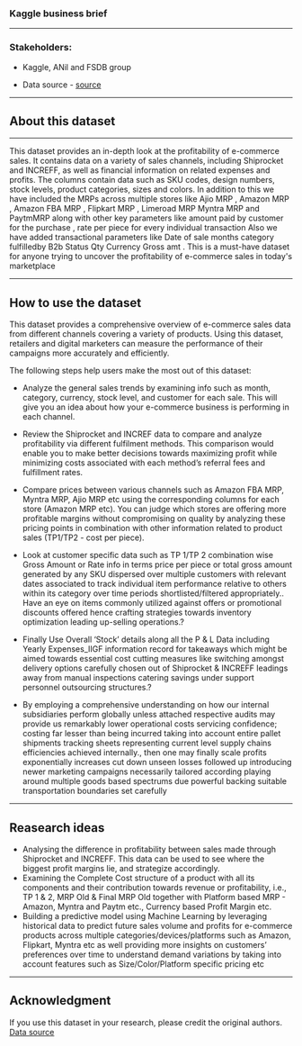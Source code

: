 ### Kaggle business brief
---

### Stakeholders: 
* Kaggle, ANil and FSDB group

* Data source - [source](https://data.world/anilsharma87)
---
## About this dataset
---

This dataset provides an in-depth look at the profitability of e-commerce sales. It contains data on a variety of sales channels, including Shiprocket and INCREFF, as well as financial information on related expenses and profits. The columns contain data such as SKU codes, design numbers, stock levels, product categories, sizes and colors. In addition to this we have included the MRPs across multiple stores like Ajio MRP , Amazon MRP , Amazon FBA MRP , Flipkart MRP , Limeroad MRP Myntra MRP and PaytmMRP along with other key parameters like amount paid by customer for the purchase , rate per piece for every individual transaction Also we have added transactional parameters like Date of sale months category fulfilledby B2b Status Qty Currency Gross amt . This is a must-have dataset for anyone trying to uncover the profitability of e-commerce sales in today's marketplace

---
## How to use the dataset
This dataset provides a comprehensive overview of e-commerce sales data from different channels covering a variety of products. Using this dataset, retailers and digital marketers can measure the performance of their campaigns more accurately and efficiently.

The following steps help users make the most out of this dataset:

* Analyze the general sales trends by examining info such as month, category, currency, stock level, and customer for each sale. This will give you an idea about how your e-commerce business is performing in each channel.

* Review the Shiprocket and INCREF data to compare and analyze profitability via different fulfilment methods. This comparison would enable you to make better decisions towards maximizing profit while minimizing costs associated with each method’s referral fees and fulfillment rates.

* Compare prices between various channels such as Amazon FBA MRP, Myntra MRP, Ajio MRP etc using  the corresponding columns for each store (Amazon MRP etc). You can judge which stores are offering more profitable margins without compromising on quality by analyzing these pricing points in combination with other information related to product sales (TP1/TP2 - cost per piece).

* Look at customer specific data such as TP 1/TP 2 combination wise Gross Amount or Rate info in terms price per piece or total gross amount generated by any SKU dispersed over multiple customers with relevant dates associated to track individual item performance relative to others within its category over time periods shortlisted/filtered appropriately.. Have an eye on items commonly utilized against offers or promotional discounts offered hence crafting strategies towards inventory optimization leading up-selling operations.?

* Finally Use Overall ‘Stock’ details along all the P & L Data including Yearly Expenses_IIGF information record for takeaways which might be aimed towards essential cost cutting measures like switching amongst delivery options carefully chosen out of Shiprocket & INCREFF leadings away from manual inspections catering savings under support personnel outsourcing structures.?  

* By employing a comprehensive understanding on how our internal subsidiaries perform globally unless attached respective audits may provide us remarkably lower operational costs servicing confidence; costing far lesser than being incurred taking into account entire pallet shipments tracking sheets representing current level supply chains efficiencies achieved internally., then one may finally scale profits exponentially increases cut down unseen losses followed up introducing newer marketing campaigns necessarily tailored according playing around multiple goods based spectrums due powerful backing suitable transportation boundaries set carefully

---
## Reasearch ideas

* Analysing the difference in profitability between sales made through Shiprocket and INCREFF. This data can be used to see where the biggest profit margins lie, and strategize accordingly.
* Examining the Complete Cost structure of a product with all its components and their contribution towards revenue or profitability, i.e., TP 1 & 2, MRP Old & Final MRP Old together with Platform based MRP - Amazon, Myntra and Paytm etc., Currency based Profit Margin etc.
* Building a predictive model using Machine Learning by leveraging historical data to predict future sales volume and profits for e-commerce products across multiple categories/devices/platforms such as Amazon, Flipkart, Myntra etc as well providing more insights on customers’ preferences over time to understand demand variations by taking into account features such as Size/Color/Platform specific pricing etc

---
## Acknowledgment

If you use this dataset in your research, please credit the original authors.
[Data source](https://data.world/anilsharma87)
